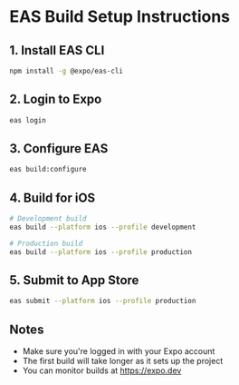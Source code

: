 # EAS Build Setup Instructions

## 1. Install EAS CLI
```bash
npm install -g @expo/eas-cli
```

## 2. Login to Expo
```bash
eas login
```

## 3. Configure EAS
```bash
eas build:configure
```

## 4. Build for iOS
```bash
# Development build
eas build --platform ios --profile development

# Production build
eas build --platform ios --profile production
```

## 5. Submit to App Store
```bash
eas submit --platform ios --profile production
```

## Notes
- Make sure you're logged in with your Expo account
- The first build will take longer as it sets up the project
- You can monitor builds at https://expo.dev